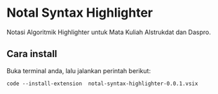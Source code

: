# Notal Syntax Highlighter

Notasi Algoritmik Highlighter untuk Mata Kuliah Alstrukdat dan Daspro.

## Cara install

Buka terminal anda, lalu jalankan perintah berikut:

```shell
code --install-extension  notal-syntax-highlighter-0.0.1.vsix
```
